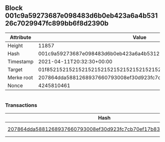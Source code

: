 ## Block 001c9a59273687e098483d6b0eb423a6a4b53126c7029947fc899bb6f8d2390b

Attribute | Value
--- | ---
Height | 11857
Hash | 001c9a59273687e098483d6b0eb423a6a4b53126c7029947fc899bb6f8d2390b
Timestamp | 2021-04-11T20:32:30+00:00
Target | 01f8521521521521521521521521521521521521521521521521521521521521
Merke root | 207864dda5881268937660793008ef30d923fc7cb70ef17b83ba5dbcfb70a9b9
Nonce | 4245810461

```

```

### Transactions

Hash | Amount
--- | ---
[207864dda5881268937660793008ef30d923fc7cb70ef17b83ba5dbcfb70a9b9](207864dda5881268937660793008ef30d923fc7cb70ef17b83ba5dbcfb70a9b9.md) | 10.00000000 SKEPTI 
